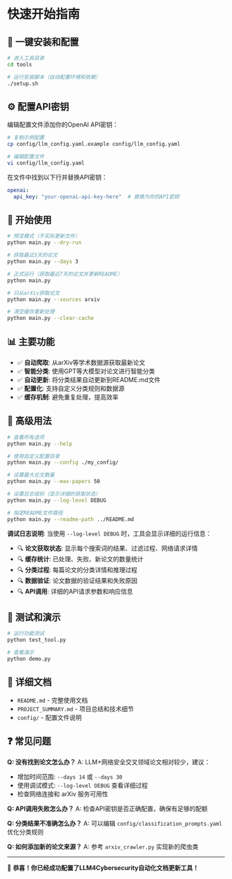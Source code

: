 # 快速开始指南

## 🚀 一键安装和配置

```bash
# 进入工具目录
cd tools

# 运行安装脚本（自动配置环境和依赖）
./setup.sh
```

## ⚙️ 配置API密钥

编辑配置文件添加你的OpenAI API密钥：

```bash
# 复制示例配置
cp config/llm_config.yaml.example config/llm_config.yaml

# 编辑配置文件
vi config/llm_config.yaml
```

在文件中找到以下行并替换API密钥：
```yaml
openai:
  api_key: "your-openai-api-key-here"  # 替换为你的API密钥
```

## 🎯 开始使用

```bash
# 预览模式（不实际更新文件）
python main.py --dry-run

# 获取最近3天的论文
python main.py --days 3

# 正式运行（获取最近7天的论文并更新README）
python main.py

# 只从arXiv获取论文
python main.py --sources arxiv

# 清空缓存重新处理
python main.py --clear-cache
```

## 📊 主要功能

- ✅ **自动爬取**: 从arXiv等学术数据源获取最新论文
- ✅ **智能分类**: 使用GPT等大模型对论文进行智能分类
- ✅ **自动更新**: 将分类结果自动更新到README.md文件
- ✅ **配置化**: 支持自定义分类规则和数据源
- ✅ **缓存机制**: 避免重复处理，提高效率

## 🔧 高级用法

```bash
# 查看所有选项
python main.py --help

# 使用自定义配置目录
python main.py --config ./my_config/

# 设置最大论文数量
python main.py --max-papers 50

# 设置日志级别（显示详细的获取状态）
python main.py --log-level DEBUG

# 指定README文件路径
python main.py --readme-path ../README.md
```

**调试日志说明**:
当使用 `--log-level DEBUG` 时，工具会显示详细的运行信息：
- 🔍 **论文获取状态**: 显示每个搜索词的结果、过滤过程、网络请求详情
- 🔍 **缓存统计**: 已处理、失败、新论文的数量统计
- 🔍 **分类过程**: 每篇论文的分类详情和推理过程
- 🔍 **数据验证**: 论文数据的验证结果和失败原因
- 🔍 **API调用**: 详细的API请求参数和响应信息

## 🧪 测试和演示

```bash
# 运行功能测试
python test_tool.py

# 查看演示
python demo.py
```

## 📖 详细文档

- `README.md` - 完整使用文档
- `PROJECT_SUMMARY.md` - 项目总结和技术细节
- `config/` - 配置文件说明

## ❓ 常见问题

**Q: 没有找到论文怎么办？**
A: LLM+网络安全交叉领域论文相对较少，建议：
   - 增加时间范围: `--days 14` 或 `--days 30`
   - 使用调试模式: `--log-level DEBUG` 查看详细过程
   - 检查网络连接和 arXiv 服务可用性

**Q: API调用失败怎么办？**
A: 检查API密钥是否正确配置，确保有足够的配额

**Q: 分类结果不准确怎么办？**
A: 可以编辑 `config/classification_prompts.yaml` 优化分类规则

**Q: 如何添加新的论文来源？**
A: 参考 `arxiv_crawler.py` 实现新的爬虫类

---
🎉 **恭喜！你已经成功配置了LLM4Cybersecurity自动化文档更新工具！**
